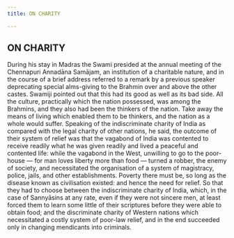 ```yaml
---
title: ON CHARITY

---
```





  

## ON CHARITY

During his stay in Madras the Swami presided at the annual meeting of
the Chennapuri Annadāna Samājam, an institution of a charitable nature,
and in the course of a brief address referred to a remark by a previous
speaker deprecating special alms-giving to the Brahmin over and above
the other castes. Swamiji pointed out that this had its good as well as
its bad side. All the culture, practically which the nation possessed,
was among the Brahmins, and they also had been the thinkers of the
nation. Take away the means of living which enabled them to be thinkers,
and the nation as a whole would suffer. Speaking of the indiscriminate
charity of India as compared with the legal charity of other nations, he
said, the outcome of their system of relief was that the vagabond of
India was contented to receive readily what he was given readily and
lived a peaceful and contented life: while the vagabond in the West,
unwilling to go to the poor-house — for man loves liberty more than food
— turned a robber, the enemy of society, and necessitated the
organisation of a system of magistracy, police, jails, and other
establishments. Poverty there must be, so long as the disease known as
civilisation existed: and hence the need for relief. So that they had to
choose between the indiscriminate charity of India, which, in the case
of Sannyāsins at any rate, even if they were not sincere men, at least
forced them to learn some little of their scriptures before they were
able to obtain food; and the discriminate charity of Western nations
which necessitated a costly system of poor-law relief, and in the end
succeeded only in changing mendicants into criminals.


